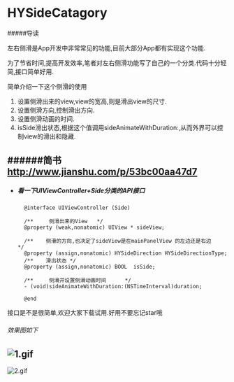 # HYSideCatagory

#####导读

左右侧滑是App开发中非常常见的功能,目前大部分App都有实现这个功能.

为了节省时间,提高开发效率,笔者对左右侧滑功能写了自己的一个分类.代码十分轻简,接口简单好用.

简单介绍一下这个侧滑的使用

1. 设置侧滑出来的view,view的宽高,则是滑出view的尺寸.
2. 设置侧滑方向,控制滑出方向.		
3. 设置侧滑动画的时间.
4. isSide滑出状态,根据这个值调用sideAnimateWithDuration:,从而外界可以控制view的滑出和隐藏.


######简书<http://www.jianshu.com/p/53bc00aa47d7>
---

* ##### 看一下UIViewController+Side分类的API接口

		
		
		@interface UIViewController (Side)
		
		/**     侧滑出来的View   */
		@property (weak,nonatomic) UIView * sideView;
		
		/**    侧滑的方向,也决定了sideView是在mainPanelView 的左边还是右边    */
		@property (assign,nonatomic) HYSideDirection HYSideDirectionType;
		/**    滑出状态 */
		@property (assign,nonatomic) BOOL  isSide;
		
		/**     侧滑并设置侧滑动画时间      */
		- (void)sideAnimateWithDuration:(NSTimeInterval)duration;
		
		@end
接口是不是很简单,欢迎大家下载试用.好用不要忘记star哦

###### 效果图如下

![1.gif](http://upload-images.jianshu.io/upload_images/1338042-c704015fa33c2a05.gif?imageMogr2/auto-orient/strip)
---
![2.gif](http://upload-images.jianshu.io/upload_images/1338042-580bd91e4ad6d22e.gif?imageMogr2/auto-orient/strip)

